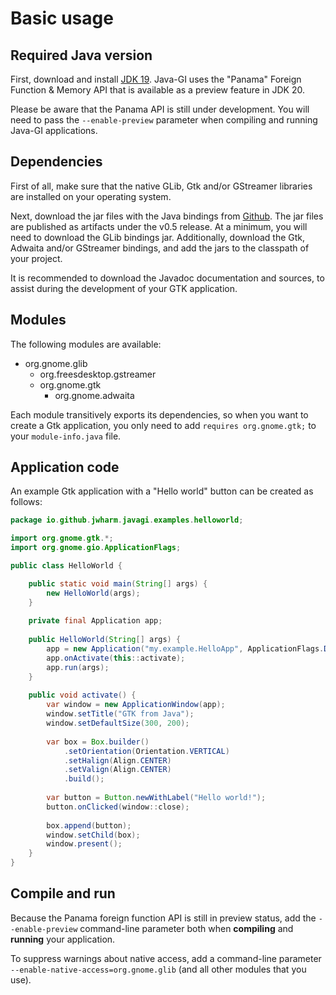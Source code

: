 # Basic usage

## Required Java version

First, download and install [JDK 19](https://jdk.java.net/20/). Java-GI uses the "Panama" Foreign Function & Memory API that is available as a preview feature in JDK 20.

Please be aware that the Panama API is still under development. You will need to pass the `--enable-preview` parameter when compiling and running Java-GI applications.

## Dependencies

First of all, make sure that the native GLib, Gtk and/or GStreamer libraries are installed on your operating system.

Next, download the jar files with the Java bindings from [Github](https://github.com/jwharm/java-gi). The jar files are published as artifacts under the v0.5 release. At a minimum, you will need to download the GLib bindings jar. Additionally, download the Gtk, Adwaita and/or GStreamer bindings, and add the jars to the classpath of your project.

It is recommended to download the Javadoc documentation and sources, to assist during the development of your GTK application.

## Modules

The following modules are available:

* org.gnome.glib
    * org.freesdesktop.gstreamer
    * org.gnome.gtk
        * org.gnome.adwaita

Each module transitively exports its dependencies, so when you want to create a Gtk application, you only need to add `requires org.gnome.gtk;` to your `module-info.java` file.

## Application code

An example Gtk application with a "Hello world" button can be created as follows:

```java
package io.github.jwharm.javagi.examples.helloworld;

import org.gnome.gtk.*;
import org.gnome.gio.ApplicationFlags;

public class HelloWorld {

    public static void main(String[] args) {
        new HelloWorld(args);
    }
    
    private final Application app;
    
    public HelloWorld(String[] args) {
        app = new Application("my.example.HelloApp", ApplicationFlags.DEFAULT_FLAGS);
        app.onActivate(this::activate);
        app.run(args);
    }
    
    public void activate() {
        var window = new ApplicationWindow(app);
        window.setTitle("GTK from Java");
        window.setDefaultSize(300, 200);
        
        var box = Box.builder()
            .setOrientation(Orientation.VERTICAL)
            .setHalign(Align.CENTER)
            .setValign(Align.CENTER)
            .build();
        
        var button = Button.newWithLabel("Hello world!");
        button.onClicked(window::close);
        
        box.append(button);
        window.setChild(box);
        window.present();
    }
}
```

## Compile and run

Because the Panama foreign function API is still in preview status, add the `--enable-preview` command-line parameter both when **compiling** and **running** your application.

To suppress warnings about native access, add a command-line parameter `--enable-native-access=org.gnome.glib` (and all other modules that you use).

